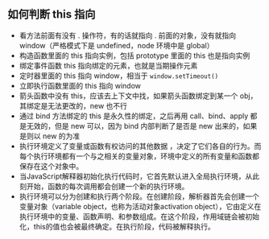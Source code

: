 ## 如何判断 this 指向

- 看方法前面有没有 . 操作符，有的话就指向 . 前面的对象，没有就指向 window（严格模式下是 undefined，node 环境中是 global）
- 构造函数里面的 this 指向实例，包括 prototype 里面的 this 也是指向实例
- 绑定事件函数 this 指向绑定的元素，也就是当期操作元素
- 定时器里面的 this 指向 window，相当于 `window.setTimeout()`
- 立即执行函数里面的 this 指向 window
- 箭头函数中没有 this，应该去上下文中找，如果箭头函数绑定到某一个 obj，其绑定是无法更改的，new 也不行
- 通过 bind 方法绑定的 this 是永久性的绑定，之后再用 call、bind、apply 都是无效的，但是 new 可以，因为 bind 内部判断了是否是 new 出来的，如果是则以 new 的为准
- 执行环境定义了变量或函数有权访问的其他数据 ，决定了它们各自的行为。而每个执行环境都有一个与之相关的变量对象，环境中定义的所有变量和函数都保存在这个对象中。
- 当JavaScript解释器初始化执行代码时，它首先默认进入全局执行环境，从此刻开始，函数的每次调用都会创建一个新的执行环境。
- 执行环境可以分为创建和执行两个阶段。在创建阶段，解析器首先会创建一个变量对象（variable object，也称为活动对象activation object），它由定义在执行环境中的变量、函数声明、和参数组成。在这个阶段，作用域链会被初始化，this的值也会被最终确定。在执行阶段，代码被解释执行。
